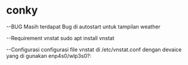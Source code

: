 # conky

--BUG
     Masih terdapat Bug di autostart untuk tampilan weather

--Requirement
    vnstat 
	sudo apt install vnstat

--Configurasi
	configurasi file vnstat di /etc/vnstat.conf dengan devaice yang di gunakan enp4s0/wlp3s0?:
